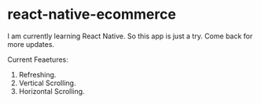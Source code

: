 # react-native-ecommerce
I am currently learning React Native. So this app is just a try. Come back for more updates.

Current Feaetures:
 1. Refreshing.
 2. Vertical Scrolling.
 3. Horizontal Scrolling.
 
